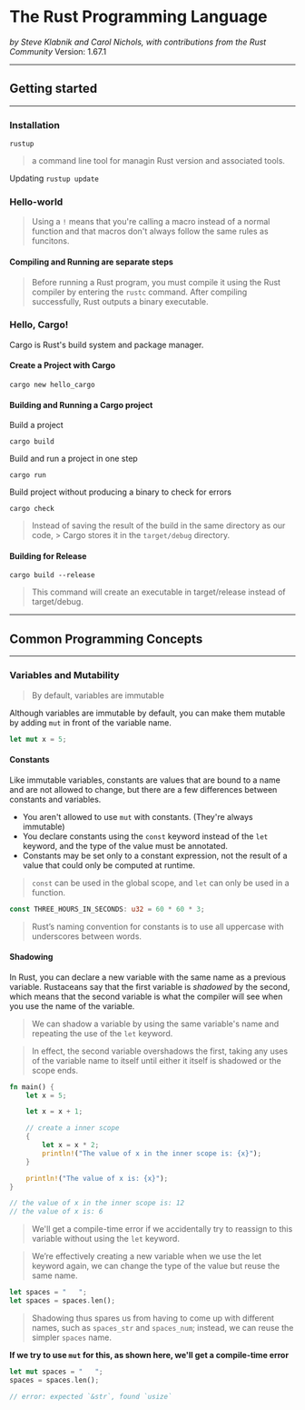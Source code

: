 # The Rust Programming Language

_by Steve Klabnik and Carol Nichols, with contributions from the Rust Community_
Version: 1.67.1

---

## Getting started

---

### Installation

`rustup`

> a command line tool for managin Rust version and associated tools.

Updating
`rustup update`

### Hello-world

> Using a `!` means that you're calling a macro instead of a normal function and
> that macros don't always follow the same rules as funcitons.

#### Compiling and Running are separate steps

> Before running a Rust program, you must compile it using the Rust compiler by entering the `rustc` command.
> After compiling successfully, Rust outputs a binary executable.

### Hello, Cargo!

Cargo is Rust's build system and package manager.

#### Create a Project with Cargo

`cargo new hello_cargo`

#### Building and Running a Cargo project

Build a project

`cargo build`

Build and run a project in one step

`cargo run`

Build project without producing a binary to check for errors

`cargo check`

> Instead of saving the result of the build in the same directory as our code, > Cargo stores it in the `target/debug` directory.

#### Building for Release

`cargo build --release`

> This command will create an executable in target/release instead of target/debug.

---

## Common Programming Concepts

---

### Variables and Mutability

> By default, variables are immutable

Although variables are immutable by default, you can make them mutable by adding `mut` in front of the variable name.

```rust
let mut x = 5;
```

#### Constants

Like immutable variables, constants are values that are bound to a name and are not allowed to change, but there are a few differences between constants and variables.

- You aren't allowed to use `mut` with constants. (They're always immutable)
- You declare constants using the `const` keyword instead of the `let` keyword, and the type of the value must be annotated.
- Constants may be set only to a constant expression, not the result of a value that could only be computed at runtime.

> `const` can be used in the global scope, and `let` can only be used in a function.

```rust
const THREE_HOURS_IN_SECONDS: u32 = 60 * 60 * 3;
```

> Rust’s naming convention for constants is to use all uppercase with underscores between words.

#### Shadowing

In Rust, you can declare a new variable with the same name as a previous variable. Rustaceans say that the first variable is *shadowed* by the second, which means that the second variable is what the compiler will see when you use the name of the variable.

> We can shadow a variable by using the same variable's name and repeating the use of the `let` keyword.

> In effect, the second variable overshadows the first, taking any uses of the variable name to itself until either it itself is shadowed or the scope ends.

```rust
fn main() {
    let x = 5;

    let x = x + 1;

    // create a inner scope
    {
        let x = x * 2;
        println!("The value of x in the inner scope is: {x}");
    }

    println!("The value of x is: {x}");
}

// the value of x in the inner scope is: 12
// the value of x is: 6
```

> We'll get a compile-time error if we accidentally try to reassign to this variable without using the `let` keyword.

> We’re effectively creating a new variable when we use the let keyword again, we can change the type of the value but reuse the same name.

```rust
let spaces = "   ";
let spaces = spaces.len();
```

> Shadowing thus spares us from having to come up with different names, such as `spaces_str` and `spaces_num`; instead, we can reuse the simpler `spaces` name.

**If we try to use `mut` for this, as shown here, we'll get a compile-time error**

```rust
let mut spaces = "   ";
spaces = spaces.len();

// error: expected `&str`, found `usize`
```
